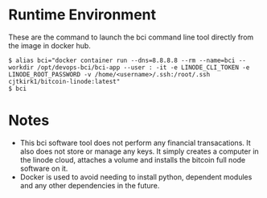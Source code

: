 # Runtime Environment
These are the command to launch the bci command line tool directly from the image in docker hub.
```
$ alias bci="docker container run --dns=8.8.8.8 --rm --name=bci --workdir /opt/devops-bci/bci-app --user : -it -e LINODE_CLI_TOKEN -e LINODE_ROOT_PASSWORD -v /home/<username>/.ssh:/root/.ssh cjtkirk1/bitcoin-linode:latest"
$ bci
```

# Notes
* This bci software tool does not perform any financial transacations.   It also does not store or manage any keys. It simply creates a computer in the linode cloud, attaches a volume and installs the bitcoin full node software on it.   
* Docker is used to avoid needing to install python, dependent modules and any other dependencies in the future.











